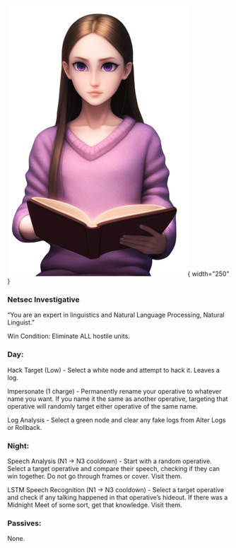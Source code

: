 ![naturallinguist.png](Images/naturallinguist.png){ width="250" }

### **Netsec Investigative**

“You are an expert in linguistics and Natural Language Processing, Natural Linguist.”

Win Condition: Eliminate ALL hostile units.

### **Day:**

Hack Target (Low) - Select a white node and attempt to hack it. Leaves a log.

Impersonate (1 charge) - Permanently rename your operative to whatever name you want. If you name it the same as another operative, targeting that operative will randomly target either operative of the same name.

Log Analysis - Select a green node and clear any fake logs from Alter Logs or Rollback.

### **Night:**

Speech Analysis (N1 -> N3 cooldown) - Start with a random operative. Select a target operative and compare their speech, checking if they can win together. Do not go through frames or cover. Visit them.

LSTM Speech Recognition (N1 -> N3 cooldown) - Select a target operative and check if any talking happened in that operative’s hideout. If there was a Midnight Meet of some sort, get that knowledge. Visit them.

### **Passives:**

None.